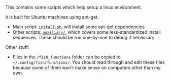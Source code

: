 This contains some scripts which help setup a linux environment.

It is built for Ubuntu machines using apt-get.

- Main script: [`install.sh`](./install.sh), will install some apt-get dependencies
- Other scripts: [`auxiliary/`](./auxiliary/), which covers some less-standardized install sequences.
These should be run one-by-one to debug if necessary

Other stuff:

- Files in the `/fish_functions` folder can be copied to `~/.config/fish/functions/`. You should read
  through and edit these files because some of them won't make sense on computers other than my own.
